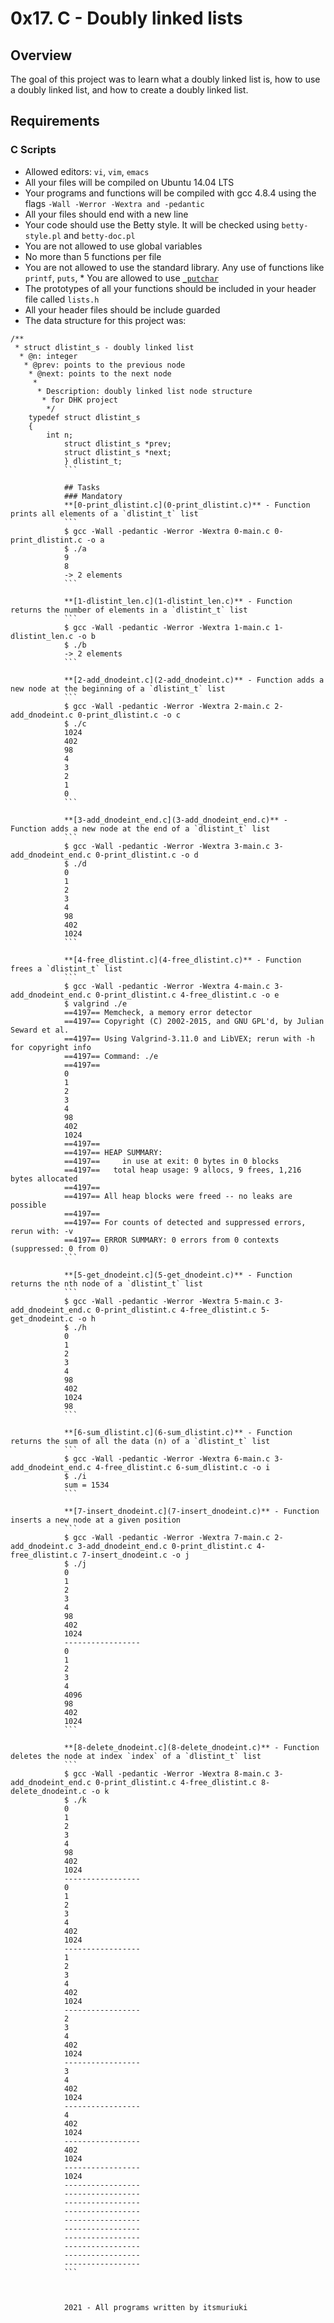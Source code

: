 # 0x17. C - Doubly linked lists

## Overview
The goal of this project was to learn what a doubly linked list is, how to use a doubly linked list, and how to create a doubly linked list.

## Requirements
### C Scripts
* Allowed editors: `vi`, `vim`, `emacs`
* All your files will be compiled on Ubuntu 14.04 LTS
* Your programs and functions will be compiled with gcc 4.8.4 using the flags `-Wall -Werror -Wextra and -pedantic`
* All your files should end with a new line
* Your code should use the Betty style. It will be checked using `betty-style.pl` and `betty-doc.pl`
* You are not allowed to use global variables
* No more than 5 functions per file
* You are not allowed to use the standard library. Any use of functions like `printf`, `puts`, * You are allowed to use [`_putchar`](https://github.com/dhkschool/_putchar.c/blob/master/_putchar.c)
* The prototypes of all your functions should be included in your header file called `lists.h`
* All your header files should be include guarded
* The data structure for this project was:
```
/**
 * struct dlistint_s - doubly linked list
  * @n: integer
   * @prev: points to the previous node
    * @next: points to the next node
     *
      * Description: doubly linked list node structure
       * for DHK project
        */
	typedef struct dlistint_s
	{
	    int n;
	        struct dlistint_s *prev;
		    struct dlistint_s *next;
		    } dlistint_t;
		    ```

		    ## Tasks
		    ### Mandatory
		    **[0-print_dlistint.c](0-print_dlistint.c)** - Function prints all elements of a `dlistint_t` list
		    ```
		    $ gcc -Wall -pedantic -Werror -Wextra 0-main.c 0-print_dlistint.c -o a
		    $ ./a
		    9
		    8
		    -> 2 elements
		    ```

		    **[1-dlistint_len.c](1-dlistint_len.c)** - Function returns the number of elements in a `dlistint_t` list
		    ```
		    $ gcc -Wall -pedantic -Werror -Wextra 1-main.c 1-dlistint_len.c -o b
		    $ ./b
		    -> 2 elements
		    ```

		    **[2-add_dnodeint.c](2-add_dnodeint.c)** - Function adds a new node at the beginning of a `dlistint_t` list
		    ```
		    $ gcc -Wall -pedantic -Werror -Wextra 2-main.c 2-add_dnodeint.c 0-print_dlistint.c -o c
		    $ ./c
		    1024
		    402
		    98
		    4
		    3
		    2
		    1
		    0
		    ```

		    **[3-add_dnodeint_end.c](3-add_dnodeint_end.c)** - Function adds a new node at the end of a `dlistint_t` list
		    ```
		    $ gcc -Wall -pedantic -Werror -Wextra 3-main.c 3-add_dnodeint_end.c 0-print_dlistint.c -o d
		    $ ./d
		    0
		    1
		    2
		    3
		    4
		    98
		    402
		    1024
		    ```

		    **[4-free_dlistint.c](4-free_dlistint.c)** - Function frees a `dlistint_t` list
		    ```
		    $ gcc -Wall -pedantic -Werror -Wextra 4-main.c 3-add_dnodeint_end.c 0-print_dlistint.c 4-free_dlistint.c -o e
		    $ valgrind ./e
		    ==4197== Memcheck, a memory error detector
		    ==4197== Copyright (C) 2002-2015, and GNU GPL'd, by Julian Seward et al.
		    ==4197== Using Valgrind-3.11.0 and LibVEX; rerun with -h for copyright info
		    ==4197== Command: ./e
		    ==4197==
		    0
		    1
		    2
		    3
		    4
		    98
		    402
		    1024
		    ==4197==
		    ==4197== HEAP SUMMARY:
		    ==4197==     in use at exit: 0 bytes in 0 blocks
		    ==4197==   total heap usage: 9 allocs, 9 frees, 1,216 bytes allocated
		    ==4197==
		    ==4197== All heap blocks were freed -- no leaks are possible
		    ==4197==
		    ==4197== For counts of detected and suppressed errors, rerun with: -v
		    ==4197== ERROR SUMMARY: 0 errors from 0 contexts (suppressed: 0 from 0)
		    ```

		    **[5-get_dnodeint.c](5-get_dnodeint.c)** - Function returns the nth node of a `dlistint_t` list
		    ```
		    $ gcc -Wall -pedantic -Werror -Wextra 5-main.c 3-add_dnodeint_end.c 0-print_dlistint.c 4-free_dlistint.c 5-get_dnodeint.c -o h
		    $ ./h
		    0
		    1
		    2
		    3
		    4
		    98
		    402
		    1024
		    98
		    ```

		    **[6-sum_dlistint.c](6-sum_dlistint.c)** - Function returns the sum of all the data (n) of a `dlistint_t` list
		    ```
		    $ gcc -Wall -pedantic -Werror -Wextra 6-main.c 3-add_dnodeint_end.c 4-free_dlistint.c 6-sum_dlistint.c -o i
		    $ ./i
		    sum = 1534
		    ```

		    **[7-insert_dnodeint.c](7-insert_dnodeint.c)** - Function inserts a new node at a given position
		    ```
		    $ gcc -Wall -pedantic -Werror -Wextra 7-main.c 2-add_dnodeint.c 3-add_dnodeint_end.c 0-print_dlistint.c 4-free_dlistint.c 7-insert_dnodeint.c -o j
		    $ ./j
		    0
		    1
		    2
		    3
		    4
		    98
		    402
		    1024
		    -----------------
		    0
		    1
		    2
		    3
		    4
		    4096
		    98
		    402
		    1024
		    ```

		    **[8-delete_dnodeint.c](8-delete_dnodeint.c)** - Function deletes the node at index `index` of a `dlistint_t` list
		    ```
		    $ gcc -Wall -pedantic -Werror -Wextra 8-main.c 3-add_dnodeint_end.c 0-print_dlistint.c 4-free_dlistint.c 8-delete_dnodeint.c -o k
		    $ ./k
		    0
		    1
		    2
		    3
		    4
		    98
		    402
		    1024
		    -----------------
		    0
		    1
		    2
		    3
		    4
		    402
		    1024
		    -----------------
		    1
		    2
		    3
		    4
		    402
		    1024
		    -----------------
		    2
		    3
		    4
		    402
		    1024
		    -----------------
		    3
		    4
		    402
		    1024
		    -----------------
		    4
		    402
		    1024
		    -----------------
		    402
		    1024
		    -----------------
		    1024
		    -----------------
		    -----------------
		    -----------------
		    -----------------
		    -----------------
		    -----------------
		    -----------------
		    -----------------
		    -----------------
		    -----------------
		    ```



		    2021 - All programs written by itsmuriuki